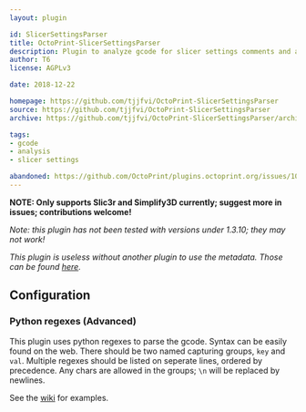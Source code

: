 ```yaml
---
layout: plugin

id: SlicerSettingsParser
title: OctoPrint-SlicerSettingsParser
description: Plugin to analyze gcode for slicer settings comments and add additional metadata of such settings.
author: T6
license: AGPLv3

date: 2018-12-22

homepage: https://github.com/tjjfvi/OctoPrint-SlicerSettingsParser
source: https://github.com/tjjfvi/OctoPrint-SlicerSettingsParser
archive: https://github.com/tjjfvi/OctoPrint-SlicerSettingsParser/archive/master.zip

tags:
- gcode
- analysis
- slicer settings

abandoned: https://github.com/OctoPrint/plugins.octoprint.org/issues/1058
---
```


**NOTE: Only supports Slic3r and Simplify3D currently; suggest more in issues; contributions welcome!**

*Note: this plugin has not been tested with versions under 1.3.10; they may not work!*

*This plugin is useless without another plugin to use the metadata. Those can be found [here](/by_tag/#tag-slicer-settings).*

## Configuration

### Python regexes (Advanced)

This plugin uses python regexes to parse the gcode.
Syntax can be easily found on the web.
There should be two named capturing groups, `key` and `val`.
Multiple regexes should be listed on seperate lines, ordered by precedence.
Any chars are allowed in the groups; `\n` will be replaced by newlines.

See the [wiki](https://github.com/tjjfvi/OctoPrint-SlicerSettingsParser/wiki/Python-regexes) for examples.
